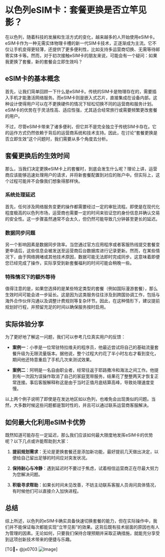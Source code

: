 # 以色列eSIM卡：套餐更换是否立竿见影？

在以色列，随着科技的发展和生活方式的变化，越来越多的人开始使用eSIM卡。eSIM卡作为一种无需实体物理卡槽的新一代SIM卡技术，正逐渐成为主流。它不仅让手机变得更轻薄，还提供了更多便利性，比如支持多运营商切换、无需等待邮寄实体卡等。然而，对于初次接触eSIM卡的朋友来说，可能会有一个疑问：如果我更换了套餐，新的套餐会立即生效吗？

## eSIM卡的基本概念

首先，让我们简单回顾一下什么是eSIM卡。传统的SIM卡是物理存在的，需要插入手机才能激活网络服务。而eSIM卡则是嵌入式芯片，直接集成在设备内部。这种设计使得用户可以在不更换硬件的情况下轻松切换不同的运营商和服务计划。eSIM卡的优势在于灵活性高、适应性强，尤其适合经常旅行或需要频繁更改套餐的用户。

不过，尽管eSIM卡带来了诸多便利，但它并不是完全独立于传统SIM卡存在。它的运作方式仍然依赖于背后的运营商系统和技术支持。因此，在讨论“套餐更换是否立即生效”这个问题时，我们需要从多个角度去分析。

## 套餐更换后的生效时间

那么，当我们决定更换eSIM卡上的套餐时，到底会发生什么呢？理论上讲，运营商应该能够迅速处理用户的请求，并将新套餐配置到对应的账户中。但实际上，这个过程可能并不会像我们想象得那样快。

### 系统处理延迟

首先，任何涉及网络服务变更的操作都需要经过一定的审批流程。即使是在现代化程度极高的以色列市场，运营商也需要一定的时间来验证您的身份信息并确认交易的安全性。这一步骤虽然通常不会太久，但仍然可能导致几分钟甚至更长的延迟。

### 数据同步问题

另一个影响因素是数据同步效率。当您通过官方应用程序或者客服热线提交套餐变更申请后，这些信息会被发送至运营商后台数据库进行记录更新。然而，在某些情况下，由于网络拥堵或其他技术原因，数据可能无法即时完成同步。这意味着即便您已经完成了操作，实际享受到新套餐福利的时间可能会稍晚一些。

### 特殊情况下的额外等待

值得注意的是，如果您选择的是某些特定类型的套餐（例如国际漫游套餐），那么生效时间可能会进一步延长。这是因为这类服务往往涉及到跨国协调工作，包括与海外合作伙伴沟通以及调整计费规则等复杂环节。因此，在这种情形下，建议提前规划好行程，并预留充足的时间以确保服务按时启用。

## 实际体验分享

为了更好地了解这一问题，我们可以参考几位真实用户的反馈：

- **案例一**：小李是一位常驻特拉维夫的程序员，他最近尝试将自己的基础流量套餐升级为无限流量版本。据他说，整个过程大约花了半小时左右才看到变化，期间他还特意重启了手机几次来测试效果。
  
- **案例二**：阿明是一名自由职业者，经常往返于耶路撒冷和海法之间工作。他提到有一次因为误操作取消了自己的家庭宽带服务，结果花了整整两天才恢复正常连接。事后客服解释称这是由于当时正值月底结算高峰，导致处理速度变慢。

以上两个例子说明了即使是在发达地区如以色列，也难免会出现类似的问题。当然，大多数时候这些问题都是暂时性的，并且可以通过联系运营商客服解决。

## 如何最大化利用eSIM卡优势

既然知道可能存在一定延迟，那么我们应该如何最大限度地发挥eSIM卡的优势呢？以下几点或许能帮助到大家：

1. **提前规划需求**：无论是更换套餐还是添加新功能，最好提前几天做出决定，以便给自己留出足够的时间应对突发状况。
   
2. **保持耐心与冷静**：遇到延迟时不要过于焦虑，试着相信运营商正在尽最大努力为您解决问题。
   
3. **积极寻求帮助**：如果长时间未见改善，不妨主动联系客服人员询问具体情况，有时候他们可以直接介入加快进程。

## 总结

综上所述，以色列的eSIM卡确实具备快速切换套餐的能力，但在实际操作中，我们并不能保证每次都能实现“立竿见影”的效果。这背后既有技术层面的原因也有人为管理的因素。无论如何，只要我们保持合理预期并采取正确措施，就能充分享受到这项创新技术带来的便捷与乐趣。

[TG💪+ @jx0703 ![Image](https://github.com/user-attachments/assets/dbca1d08-cadb-493c-b0ec-ad6f7a83f270)]